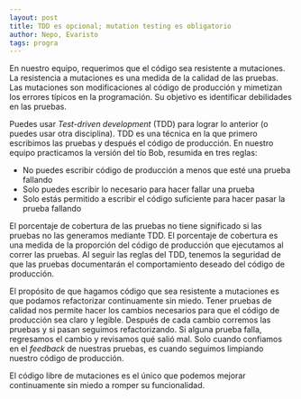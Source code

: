 ```yaml
---
layout: post
title: TDD es opcional; mutation testing es obligatorio
author: Nepo, Evaristo
tags: progra
---
```


En nuestro equipo, requerimos que el código sea resistente a mutaciones. La resistencia a mutaciones
es una medida de la calidad de las pruebas. Las mutaciones son modificaciones al código de
producción y mimetizan los errores típicos en la programación. Su objetivo es identificar
debilidades en las pruebas.

Puedes usar _Test-driven development_ (TDD) para lograr lo anterior (o puedes usar otra disciplina).
TDD es una técnica en la que primero escribimos las pruebas y después el código de producción. En
nuestro equipo practicamos la versión del tío Bob, resumida en tres reglas:

- No puedes escribir código de producción a menos que esté una prueba fallando
- Solo puedes escribir lo necesario para hacer fallar una prueba
- Solo estás permitido a escribir el código suficiente para hacer pasar la prueba fallando

El porcentaje de cobertura de las pruebas no tiene significado si las pruebas no las generamos
mediante TDD. El porcentaje de cobertura es una medida de la proporción del código de producción que
ejecutamos al correr las pruebas. Al seguir las reglas del TDD, tenemos la seguridad de que las
pruebas documentarán el comportamiento deseado del código de producción.

El propósito de que hagamos código que sea resistente a mutaciones es que podamos refactorizar
continuamente sin miedo. Tener pruebas de calidad nos permite hacer los cambios necesarios para que
el código de producción sea claro y legible. Después de cada cambio corremos las pruebas y si pasan
seguimos refactorizando. Si alguna prueba falla, regresamos el cambio y revisamos qué salió mal.
Solo cuando confiamos en el _feedback_ de nuestras pruebas, es cuando seguimos limpiando nuestro
código de producción.

El código libre de mutaciones es el único que podemos mejorar continuamente sin miedo a romper su
funcionalidad.
